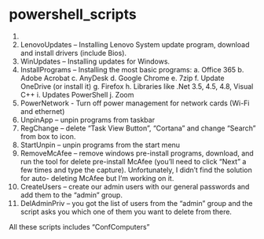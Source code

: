 # powershell_scripts
1.	
2.	LenovoUpdates – Installing Lenovo System update program, download and install drivers (include Bios).
3.	WinUpdates – Installing updates for Windows.
4.	InstallPrograms – Installing the most basic programs:
a.	Office 365
b.	Adobe Acrobat 
c.	AnyDesk
d.	Google Chrome
e.	7zip
f.	Update OneDrive (or install it)
g.	Firefox
h.	Libraries like .Net 3.5, 4.5, 4.8, Visual C++
i.	Updates PowerShell
j.	Zoom
4.	PowerNetwork - Turn off power management for network cards (Wi-Fi and ethernet)
5.	UnpinApp – unpin programs from taskbar
6.	RegChange – delete “Task View Button”, “Cortana” and change “Search” from box to icon.
7.	StartUnpin – unpin programs from the start menu
8.	RemoveMcAfee – remove windows pre-install programs, download, and run the tool for delete pre-install McAfee (you’ll need to click “Next” a few times and type the capture). Unfortunately, I didn’t find the solution for auto-    deleting McAfee but I’m working on it. 
9.	CreateUsers – create our admin users with our general passwords and add them to the “admin” group.
10.	DelAdminPriv – you got the list of users from the “admin” group and the script asks you which one of them you want to delete from there.

All these scripts includes “ConfComputers”
